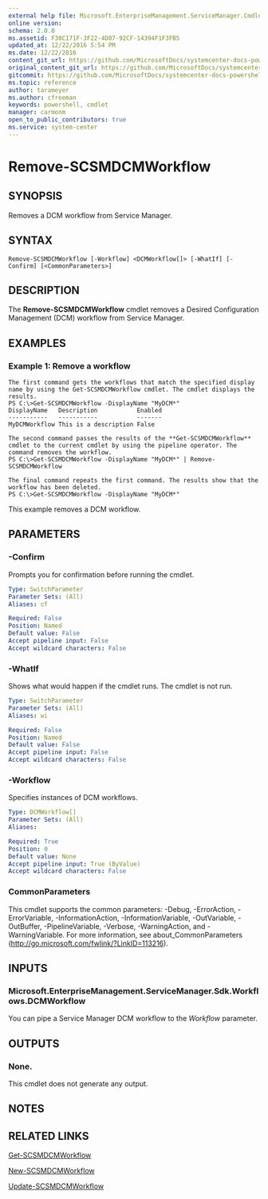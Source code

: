 ```yaml
---
external help file: Microsoft.EnterpriseManagement.ServiceManager.Cmdlets.dll-Help.xml
online version: 
schema: 2.0.0
ms.assetid: F30C171F-3F22-4D07-92CF-14394F1F3FB5
updated_at: 12/22/2016 5:54 PM
ms.date: 12/22/2016
content_git_url: https://github.com/MicrosoftDocs/systemcenter-docs-powershell/blob/live/systemcenter-cmdlets/SystemCenter2016/ServiceManager/vlatest/Remove-SCSMDCMWorkflow.md
original_content_git_url: https://github.com/MicrosoftDocs/systemcenter-docs-powershell/blob/live/systemcenter-cmdlets/SystemCenter2016/ServiceManager/vlatest/Remove-SCSMDCMWorkflow.md
gitcommit: https://github.com/MicrosoftDocs/systemcenter-docs-powershell/blob/17c3a51bd892aad46c731d9f381f0704b4815004/systemcenter-cmdlets/SystemCenter2016/ServiceManager/vlatest/Remove-SCSMDCMWorkflow.md
ms.topic: reference
author: tarameyer
ms.author: cfreeman
keywords: powershell, cmdlet
manager: carmonm
open_to_public_contributors: true
ms.service: system-center
---
```


# Remove-SCSMDCMWorkflow

## SYNOPSIS
Removes a DCM workflow from Service Manager.

## SYNTAX

```
Remove-SCSMDCMWorkflow [-Workflow] <DCMWorkflow[]> [-WhatIf] [-Confirm] [<CommonParameters>]
```

## DESCRIPTION
The **Remove-SCSMDCMWorkflow** cmdlet removes a Desired Configuration Management (DCM) workflow from Service Manager.

## EXAMPLES

### Example 1: Remove a workflow
```
The first command gets the workflows that match the specified display name by using the Get-SCSMDCMWorkflow cmdlet. The cmdlet displays the results. 
PS C:\>Get-SCSMDCMWorkflow -DisplayName "MyDCM*"
DisplayName   Description           Enabled
-----------   -----------           -------
MyDCMWorkflow This is a description False

The second command passes the results of the **Get-SCSMDCMWorkflow** cmdlet to the current cmdlet by using the pipeline operator. The command removes the workflow. 
PS C:\>Get-SCSMDCMWorkflow -DisplayName "MyDCM*" | Remove-SCSMDCMWorkflow 

The final command repeats the first command. The results show that the workflow has been deleted. 
PS C:\>Get-SCSMDCMWorkflow -DisplayName "MyDCM*"
```

This example removes a DCM workflow.

## PARAMETERS

### -Confirm
Prompts you for confirmation before running the cmdlet.

```yaml
Type: SwitchParameter
Parameter Sets: (All)
Aliases: cf

Required: False
Position: Named
Default value: False
Accept pipeline input: False
Accept wildcard characters: False
```

### -WhatIf
Shows what would happen if the cmdlet runs.
The cmdlet is not run.

```yaml
Type: SwitchParameter
Parameter Sets: (All)
Aliases: wi

Required: False
Position: Named
Default value: False
Accept pipeline input: False
Accept wildcard characters: False
```

### -Workflow
Specifies instances of DCM workflows.

```yaml
Type: DCMWorkflow[]
Parameter Sets: (All)
Aliases: 

Required: True
Position: 0
Default value: None
Accept pipeline input: True (ByValue)
Accept wildcard characters: False
```

### CommonParameters
This cmdlet supports the common parameters: -Debug, -ErrorAction, -ErrorVariable, -InformationAction, -InformationVariable, -OutVariable, -OutBuffer, -PipelineVariable, -Verbose, -WarningAction, and -WarningVariable. For more information, see about_CommonParameters (http://go.microsoft.com/fwlink/?LinkID=113216).

## INPUTS

### Microsoft.EnterpriseManagement.ServiceManager.Sdk.Workflows.DCMWorkflow
You can pipe a Service Manager DCM workflow to the *Workflow* parameter.

## OUTPUTS

### None.
This cmdlet does not generate any output.

## NOTES

## RELATED LINKS

[Get-SCSMDCMWorkflow](xref:SystemCenter2016/ServiceManager/vlatest/Get-SCSMDCMWorkflow.md)

[New-SCSMDCMWorkflow](xref:SystemCenter2016/ServiceManager/vlatest/New-SCSMDCMWorkflow.md)

[Update-SCSMDCMWorkflow](xref:SystemCenter2016/ServiceManager/vlatest/Update-SCSMDCMWorkflow.md)

